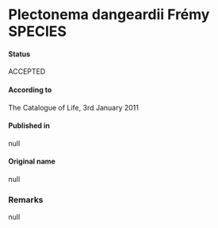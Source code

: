 # Plectonema dangeardii Frémy SPECIES

#### Status
ACCEPTED

#### According to
The Catalogue of Life, 3rd January 2011

#### Published in
null

#### Original name
null

### Remarks
null